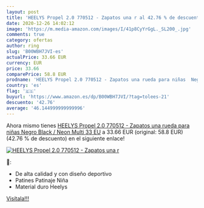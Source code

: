```yaml
---
layout: post
title: 'HEELYS Propel 2.0 770512 - Zapatos una r al 42.76 % de descuento'
date: 2020-12-26 14:02:12
image: 'https://m.media-amazon.com/images/I/41p8CyYrGgL._SL200_.jpg'
comments: true
category: ofertas
author: ring
slug: 'B00WBH7JVI-es'
actualPrice: 33.66 EUR
currency: EUR
price: 33.66
comparePrice: 58.8 EUR
prodname: 'HEELYS Propel 2.0 770512 - Zapatos una rueda para niñas  Negro  Black / Neon Multi   33 EU'
country: 'es'
flag: '🇪🇸'
buyurl: 'https://www.amazon.es/dp/B00WBH7JVI/?tag=tolees-21'
descuento: '42.76'
average: '46.144999999999996'
---
```


Ahora mismo tienes [HEELYS Propel 2.0 770512 - Zapatos una rueda para niñas  Negro  Black / Neon Multi   33 EU](https://www.amazon.es/dp/B00WBH7JVI/?tag=tolees-21) a 33.66 EUR (original: 58.8 EUR) (42.76 %  de descuento) en el siguiente enlace!

[![HEELYS Propel 2.0 770512 - Zapatos una r](https://m.media-amazon.com/images/I/41p8CyYrGgL._SL200_.jpg)](https://www.amazon.es/dp/B00WBH7JVI/?tag=tolees-21)

🔎:

- De alta calidad y con diseño deportivo
- Patines Patinaje Niña
- Material duro Heelys

[Visítala!!!](https://www.amazon.es/dp/B00WBH7JVI/?tag=tolees-21)
